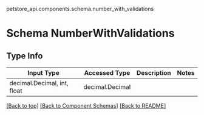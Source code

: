 petstore_api.components.schema.number_with_validations
# Schema NumberWithValidations

## Type Info
Input Type | Accessed Type | Description | Notes
------------ | ------------- | ------------- | -------------
decimal.Decimal, int, float | decimal.Decimal |  |

[[Back to top]](#top) [[Back to Component Schemas]](../../../README.md#Component-Schemas) [[Back to README]](../../../README.md)
